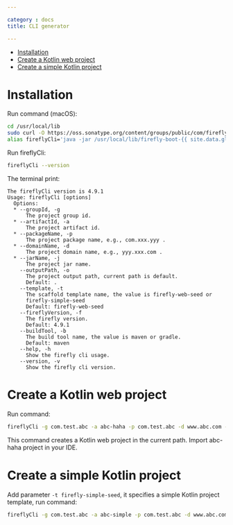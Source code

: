 ```yaml
---

category : docs
title: CLI generator

---
```


<!-- TOC depthFrom:1 depthTo:6 withLinks:1 updateOnSave:1 orderedList:0 -->

- [Installation](#installation)
- [Create a Kotlin web project](#create-a-kotlin-web-project)
- [Create a simple Kotlin project](#create-a-simple-kotlin-project)

<!-- /TOC -->

# Installation
Run command (macOS):
```bash
cd /usr/local/lib
sudo curl -O https://oss.sonatype.org/content/groups/public/com/fireflysource/firefly-boot/{{ site.data.global.releaseVersion }}/firefly-boot-{{ site.data.global.releaseVersion }}-jar-with-dependencies.jar
alias fireflyCli='java -jar /usr/local/lib/firefly-boot-{{ site.data.global.releaseVersion }}-jar-with-dependencies.jar'
```

Run fireflyCli:
```bash
fireflyCli --version
```

The terminal print:
```
The fireflyCli version is 4.9.1
Usage: fireflyCli [options]
  Options:
  * --groupId, -g
      The project group id.
  * --artifactId, -a
      The project artifact id.
  * --packageName, -p
      The project package name, e.g., com.xxx.yyy .
  * --domainName, -d
      The project domain name, e.g., yyy.xxx.com .
  * --jarName, -j
      The project jar name.
    --outputPath, -o
      The project output path, current path is default.
      Default: .
    --template, -t
      The scaffold template name, the value is firefly-web-seed or
      firefly-simple-seed
      Default: firefly-web-seed
    --fireflyVersion, -f
      The firefly version.
      Default: 4.9.1
    --buildTool, -b
      The build tool name, the value is maven or gradle.
      Default: maven
    --help, -h
      Show the firefly cli usage.
    --version, -v
      Show the firefly cli version.
```

# Create a Kotlin web project
Run command:
```bash
fireflyCli -g com.test.abc -a abc-haha -p com.test.abc -d www.abc.com -j www.abc.com
```

This command creates a Kotlin web project in the current path. Import abc-haha project in your IDE.

# Create a simple Kotlin project
Add parameter `-t firefly-simple-seed`, it specifies a simple Kotlin project template, run command:
```bash
fireflyCli -g com.test.abc -a abc-simple -p com.test.abc -d www.abc.com -j www.abc.com -t firefly-simple-seed
```
